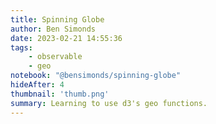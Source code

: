 ```yaml
---
title: Spinning Globe
author: Ben Simonds
date: 2023-02-21 14:55:36
tags: 
    - observable
    - geo
notebook: "@bensimonds/spinning-globe"
hideAfter: 4
thumbnail: 'thumb.png'
summary: Learning to use d3's geo functions.
---
```

